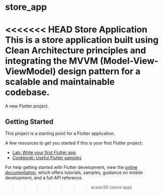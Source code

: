 # store_app
<<<<<<< HEAD
Store Application This is a store application built using Clean Architecture principles and integrating the MVVM (Model-View-ViewModel) design pattern for a scalable and maintainable codebase.
=======

A new Flutter project.

## Getting Started

This project is a starting point for a Flutter application.

A few resources to get you started if this is your first Flutter project:

- [Lab: Write your first Flutter app](https://docs.flutter.dev/get-started/codelab)
- [Cookbook: Useful Flutter samples](https://docs.flutter.dev/cookbook)

For help getting started with Flutter development, view the
[online documentation](https://docs.flutter.dev/), which offers tutorials,
samples, guidance on mobile development, and a full API reference.
>>>>>>> aceac95 (store app)

